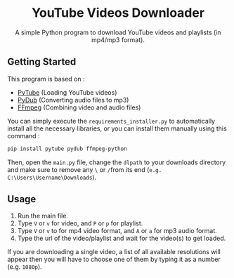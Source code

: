 <h1 align="center">YouTube Videos Downloader</h1>
<p align="center">
A simple Python program to download YouTube videos and playlists (in mp4/mp3 format).
</p>

## Getting Started

This program is based on :
* [PyTube](https://github.com/pytube/pytube) (Loading YouTube videos)
* [PyDub](https://github.com/jiaaro/pydub) (Converting audio files to mp3)
* [FFmpeg](https://github.com/kkroening/ffmpeg-python) (Combining video and audio files)

You can simply execute the `requirements_installer.py` to 
automatically install all the necessary libraries, or you can 
install them manually using this command :
```Bash
pip install pytube pydub ffmpeg-python
```
Then, open the `main.py` file, change the `dlpath` to your downloads directory and make sure to remove any `\` or `/`from its end (`e.g. C:\Users\Username\Downloads`).

## Usage
1. Run the main file.
2. Type `V` or `v` for video, and `P` or `p` for playlist.
3. Type `V` or `v` to for mp4 video format, and `A` or `a` for mp3 audio format.
4. Type the url of the video/playlist and wait for the video(s) to get loaded.

If you are downloading a single video, a list of all available
 resolutions will appear then you will have to choose one of 
 them by typing it as a number (e.g. `1080p`).
